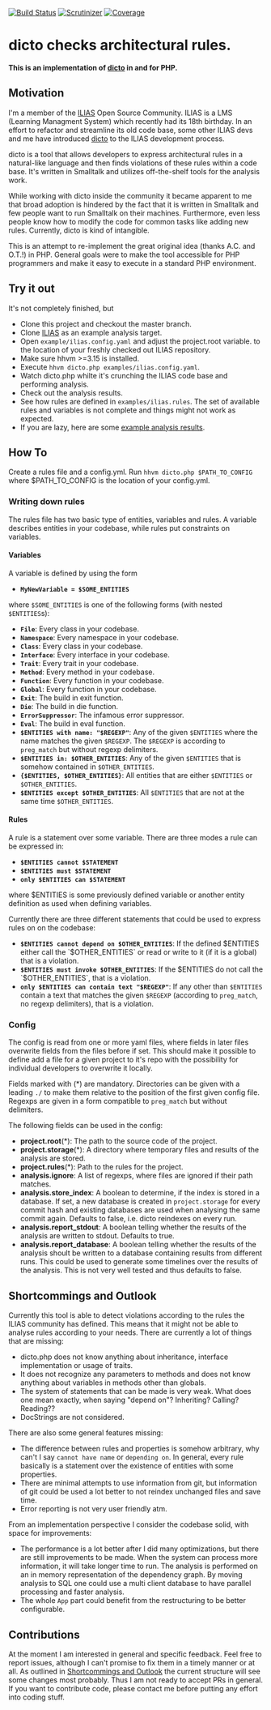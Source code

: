 [![Build Status](https://travis-ci.org/lechimp-p/dicto.php.svg?branch=master)](https://travis-ci.org/lechimp-p/dicto.php)
[![Scrutinizer](https://scrutinizer-ci.com/g/lechimp-p/dicto.php/badges/quality-score.png?b=master)](https://scrutinizer-ci.com/g/lechimp-p/dicto.php)
[![Coverage](https://scrutinizer-ci.com/g/lechimp-p/dicto.php/badges/coverage.png?b=master)](https://scrutinizer-ci.com/g/lechimp-p/dicto.php)

# dicto checks architectural rules.

**This is an implementation of [dicto](http://scg.unibe.ch/dicto) in and for PHP.**

## Motivation

I'm a member of the [ILIAS](http://www.ilias.de) Open Source Community. ILIAS is
a LMS (Learning Managment System) which recently had its 18th birthday. In an
effort to refactor and streamline its old code base, some other ILIAS devs and
me have introduced [dicto](http://scg.unibe.ch/dicto) to the ILIAS development process.

dicto is a tool that allows developers to express architectural rules in a
natural-like language and then finds violations of these rules within a code base.
It's written in Smalltalk and utilizes off-the-shelf tools for the analysis work.

While working with dicto inside the community it became apparent to me that broad
adoption is hindered by the fact that it is written in Smalltalk and few people
want to run Smalltalk on their machines. Furthermore, even less people know how
to modify the code for common tasks like adding new rules. Currently, dicto is
kind of intangible.

This is an attempt to re-implement the great original idea (thanks A.C. and O.T.!)
in PHP. General goals were to make the tool accessible for PHP programmers and
make it easy to execute in a standard PHP environment.

## Try it out

It's not completely finished, but

* Clone this project and checkout the master branch.
* Clone [ILIAS](https://github.com/ILIAS-eLearning/ILIAS) as an example
  analysis target.
* Open `example/ilias.config.yaml` and adjust the project.root variable.
  to the location of your freshly checked out ILIAS repository.
* Make sure hhvm >=3.15 is installed.
* Execute `hhvm dicto.php examples/ilias.config.yaml`.
* Watch dicto.php whilte it's crunching the ILIAS code base and performing analysis.
* Check out the analysis results.
* See how rules are defined in `examples/ilias.rules`. The set of available rules
  and variables is not complete and things might not work as expected.
* If you are lazy, here are some [example analysis results](https://gist.github.com/lechimp-p/1e62ce404adc34491db53b78eb69962b).

## How To

Create a rules file and a config.yml. Run `hhvm dicto.php $PATH_TO_CONFIG` where
$PATH_TO_CONFIG is the location of your config.yml.

### Writing down rules

The rules file has two basic type of entities, variables and rules. A variable
describes entities in your codebase, while rules put constraints on variables.

#### Variables

A variable is defined by using the form

* **`MyNewVariable = $SOME_ENTITIES`**

where `$SOME_ENTITIES` is one of the following forms (with nested `$ENTITIES`s):

* **`File`**: Every class in your codebase.
* **`Namespace`**: Every namespace in your codebase.
* **`Class`**: Every class in your codebase.
* **`Interface`**: Every interface in your codebase.
* **`Trait`**: Every trait in your codebase.
* **`Method`**: Every method in your codebase.
* **`Function`**: Every function in your codebase.
* **`Global`**: Every function in your codebase.
* **`Exit`**: The build in exit function.
* **`Die`**: The build in die function.
* **`ErrorSuppressor`**: The infamous error suppressor.
* **`Eval`**: The build in eval function.
* **`$ENTITIES with name: "$REGEXP"`**: Any of the given `$ENTITIES` where the name
  matches the given `$REGEXP`. The `$REGEXP` is according to `preg_match` but without
  regexp delimiters.
* **`$ENTITIES in: $OTHER_ENTITIES`**: Any of the given `$ENTITIES` that is somehow
  contained in `$OTHER_ENTITIES`.
* **`{$ENTITIES, $OTHER_ENTITIES}`**: All entities that are either `$ENTITIES` or
  `$OTHER_ENTITIES`.
* **`$ENTITIES except $OTHER_ENTITIES`**: All `$ENTITIES` that are not at the same
  time `$OTHER_ENTITIES`.

#### Rules

A rule is a statement over some variable. There are three modes a rule can be
expressed in:

* **`$ENTITIES cannot $STATEMENT`**
* **`$ENTITIES must $STATEMENT`**
* **`only $ENTITIES can $STATEMENT`**

where $ENTITIES is some previously defined variable or another entity definition
as used when defining variables.

Currently there are three different statements that could be used to express
rules on on the codebase:

* **`$ENTITIES cannot depend on $OTHER_ENTITIES`**: If the defined $ENTITIES either
  call the `$OTHER_ENTITIES` or read or write to it (if it is a global) that is
  a violation.
* **`$ENTITIES must invoke $OTHER_ENTITIES`**: If the $ENTITIES do not call the
  `$OTHER_ENTITIES`, that is a violation.
* **`only $ENTITIES can contain text "$REGEXP"`**: If any other than `$ENTITIES`
  contain a text that matches the given `$REGEXP` (according to `preg_match`,
  no regexp delimiters), that is a violation.


### Config

The config is read from one or more yaml files, where fields in later files
overwrite fields from the files before if set. This should make it possible
to define add a file for a given project to it's repo with the possibility
for individual developers to overwrite it locally.

Fields marked with (\*) are mandatory. Directories can be given with a
leading `./` to make them relative to the position of the first given config
file. Regexps are given in a form compatible to `preg_match` but without
delimiters.

The following fields can be used in the config:

* **project.root**(\*): The path to the source code of the project.
* **project.storage**(\*): A directory where temporary files and results of the
  analysis are stored.
* **project.rules**(\*): Path to the rules for the project.
* **analysis.ignore**: A list of regexps, where files are ignored if their path
  matches.
* **analysis.store_index**: A boolean to determine, if the index is stored in
  a database. If set, a new database is created in `project.storage` for every
  commit hash and existing databases are used when analysing the same commit
  again. Defaults to false, i.e. dicto reindexes on every run.
* **analysis.report_stdout**: A boolean telling whether the results of the
  analysis are written to stdout. Defaults to true.
* **analysis.report_database**: A boolean telling whether the results of the
  analysis shoult be written to a database containing results from different
  runs. This could be used to generate some timelines over the results of the
  analysis. This is not very well tested and thus defaults to false.

## Shortcommings and Outlook

Currently this tool is able to detect violations according to the rules the
ILIAS community has defined. This means that it might not be able to analyse
rules according to your needs. There are currently a lot of things that are
missing:

* dicto.php does not know anything about inheritance, interface implementation
  or usage of traits.
* It does not recognize any parameters to methods and does not know anything
  about variables in methods other than globals.
* The system of statements that can be made is very weak. What does one mean
  exactly, when saying "depend on"? Inheriting? Calling? Reading??
* DocStrings are not considered.

There are also some general features missing:

* The difference between rules and properties is somehow arbitrary, why can't
  I say `cannot have name` or `depending on`. In general, every rule basically
  is a statement over the existence of entities with some properties.
* There are minimal attempts to use information from git, but information of
  git could be used a lot better to not reindex unchanged files and save time.
* Error reporting is not very user friendly atm.

From an implementation perspective I consider the codebase solid, with space
for improvements:

* The performance is a lot better after I did many optimizations, but there
  are still improvements to be made. When the system can process more information,
  it will take longer time to run. The analysis is performed on an in memory
  representation of the dependency graph. By moving analysis to SQL one could
  use a multi client database to have parallel processing and faster analysis.
* The whole `App` part could benefit from the restructuring to be better configurable.

## Contributions

At the moment I am interested in general and specific feedback. Feel free to
report issues, although I can't promise to fix them in a timely manner or at all.
As outlined in [Shortcommings and Outlook](#shortcommings-and-outlook) the
current structure will see some changes most probably. Thus I am not ready to
accept PRs in general. If you want to contribute code, please contact me before
putting any effort into coding stuff.

